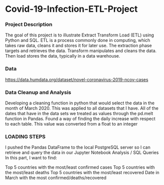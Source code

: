 # Covid-19-Infection-ETL-Project

### Project Description
The goal of this project is to illustrate Extract Transform Load (ETL) using Python and SQL. ETL is a process commonly done in computing, which takes raw data, cleans it and stores it for later use. The extraction phase targets and retrieves the data. Transform manipulates and cleans the data. Then load stores the data, typically in a data warehouse.

### Data
 https://data.humdata.org/dataset/novel-coronavirus-2019-ncov-cases 

### Data Cleanup and Analysis

Developing a cleaning function in python that would select the data in the month of March 2020. This was applied to all datasets that I have.
All of the dates that have in the data sets we treated as values through the pd.melt function in Pandas.
Found a way of finding the daily increase with respect to each table. This value was converted from a float to an integer

### LOADING STEPS

I pushed the Pandas DataFrame to the local PostgreSQL server so I can retrieve and query the data in our Jupyter Notebook
Analysis / SQL Queries In this part, I want to find:

Top 5 countries with the most/least confirmed cases
Top 5 countries with the most/least deaths
Top 5 countries with the most/least recovered
Date in March with the most confirmed/deaths/recovered
